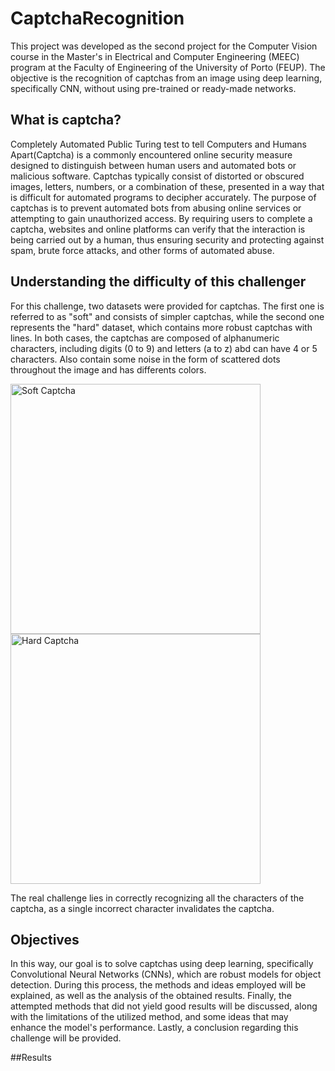 # CaptchaRecognition

This project was developed as the second project for the Computer Vision course in the Master's in Electrical and Computer Engineering (MEEC) program at the Faculty of Engineering of the University of Porto (FEUP). The objective is the recognition of captchas from an image using deep learning, specifically CNN, without using pre-trained or ready-made networks.

## What is captcha?

Completely Automated Public Turing test to tell Computers and Humans Apart(Captcha) is a commonly encountered online security measure designed to distinguish between human users and automated bots or malicious software. Captchas typically consist of distorted or obscured images, letters, numbers, or a combination of these, presented in a way that is difficult for automated programs to decipher accurately. 
The purpose of captchas is to prevent automated bots from abusing online services or attempting to gain unauthorized access. By requiring users to complete a captcha, websites and online platforms can verify that the interaction is being carried out by a human, thus ensuring security and protecting against spam, brute force attacks, and other forms of automated abuse.

## Understanding the difficulty of this challenger

For this challenge, two datasets were provided for captchas. The first one is referred to as "soft" and consists of simpler captchas, while the second one represents the "hard" dataset, which contains more robust captchas with lines. In both cases, the captchas are composed of alphanumeric characters, including digits (0 to 9) and letters (a to z) abd can have 4 or 5 characters. Also contain some noise in the form of scattered dots throughout the image and has differents colors.

<p float="left">
    <img src="image1.jpg" alt="Soft Captcha" width="400"/>
    <img src="image2.jpg" alt="Hard Captcha" width="400"/>
</p>

The real challenge lies in correctly recognizing all the characters of the captcha, as a single incorrect character invalidates the captcha.

## Objectives

In this way, our goal is to solve captchas using deep learning, specifically Convolutional Neural Networks (CNNs), which are robust models for object detection. During this process, the methods and ideas employed will be explained, as well as the analysis of the obtained results. Finally, the attempted methods that did not yield good results will be discussed, along with the limitations of the utilized method, and some ideas that may enhance the model's performance. Lastly, a conclusion regarding this challenge will be provided.

##Results
